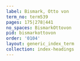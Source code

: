 ```yaml
---
label: Bismark, Otto von
term_no: term539
pages: 175|278|441
no_spaces: BismarkOttovon
pid: bismarkottovon
order: '0104'
layout: generic_index_term
collection: index-headings
---
```

